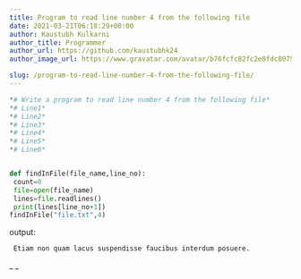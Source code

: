 ```yaml
---
title: Program to read line number 4 from the following file
date: 2021-03-21T06:18:29+00:00
author: Kaustubh Kulkarni
author_title: Programmer
author_url: https://github.com/kaustubhk24
author_image_url: https://www.gravatar.com/avatar/b76fcfc82fc2e8fdc8075636f1735f61?s=200

slug: /program-to-read-line-number-4-from-the-following-file/
---
```


```python title="file.py"
*# Write a program to read line number 4 from the following file*
*# Line1*
*# Line2*
*# Line3*
*# Line4*
*# Line5*
*# Line6*


def findInFile(file_name,line_no):
 count=0
 file=open(file_name)
 lines=file.readlines()
 print(lines[line_no+1])
findInFile("file.txt",4)
```

output:

```python title="Output"
 Etiam non quam lacus suspendisse faucibus interdum posuere.

```

_ 
_